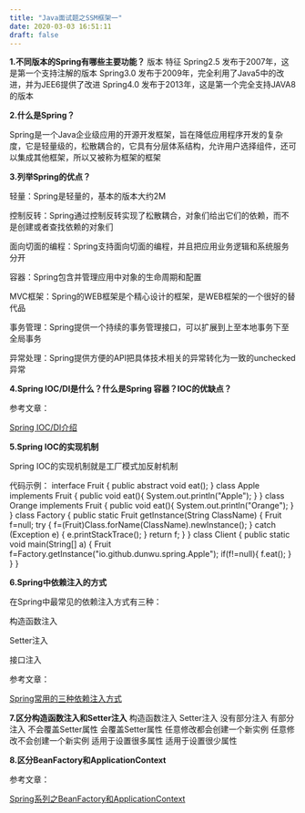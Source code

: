 ```yaml
---
title: "Java面试题之SSM框架一"
date: 2020-03-03 16:51:11
draft: false
---
```

**1.不同版本的Spring有哪些主要功能？**
版本 特征 Spring2.5 发布于2007年，这是第一个支持注解的版本 Spring3.0 发布于2009年，完全利用了Java5中的改进，并为JEE6提供了改进 Spring4.0 发布于2013年，这是第一个完全支持JAVA8的版本

**2.什么是Spring？**

Spring是一个Java企业级应用的开源开发框架，旨在降低应用程序开发的复杂度，它是轻量级的，松散耦合的，它具有分层体系结构，允许用户选择组件，还可以集成其他框架，所以又被称为框架的框架

**3.列举Spring的优点？**

轻量：Spring是轻量的，基本的版本大约2M

控制反转：Spring通过控制反转实现了松散耦合，对象们给出它们的依赖，而不是创建或者查找依赖的对象们

面向切面的编程：Spring支持面向切面的编程，并且把应用业务逻辑和系统服务分开

容器：Spring包含并管理应用中对象的生命周期和配置

MVC框架：Spring的WEB框架是个精心设计的框架，是WEB框架的一个很好的替代品

事务管理：Spring提供一个持续的事务管理接口，可以扩展到上至本地事务下至全局事务

异常处理：Spring提供方便的API把具体技术相关的异常转化为一致的unchecked异常

**4.Spring IOC/DI是什么？什么是Spring 容器？IOC的优缺点？**

参考文章：

[Spring IOC/DI介绍](https://blog.csdn.net/ys_230014/article/details/88084482)

**5.Spring IOC的实现机制**

Spring IOC的实现机制就是工厂模式加反射机制

代码示例：
interface Fruit { public abstract void eat(); } class Apple implements Fruit { public void eat(){ System.out.println("Apple"); } } class Orange implements Fruit { public void eat(){ System.out.println("Orange"); } } class Factory { public static Fruit getInstance(String ClassName) { Fruit f=null; try { f=(Fruit)Class.forName(ClassName).newInstance(); } catch (Exception e) { e.printStackTrace(); } return f; } } class Client { public static void main(String[] a) { Fruit f=Factory.getInstance("io.github.dunwu.spring.Apple"); if(f!=null){ f.eat(); } } }

**6.Spring中依赖注入的方式**

在Spring中最常见的依赖注入方式有三种：

构造函数注入

Setter注入

接口注入

参考文章：

[Spring常用的三种依赖注入方式](https://blog.csdn.net/qq594913801/article/details/80512451)

**7.区分构造函数注入和Setter注入**
构造函数注入 Setter注入 没有部分注入 有部分注入 不会覆盖Setter属性 会覆盖Setter属性 任意修改都会创建一个新实例 任意修改不会创建一个新实例 适用于设置很多属性 适用于设置很少属性

**8.区分BeanFactory和ApplicationContext**

参考文章：

[Spring系列之BeanFactory和ApplicationContext](https://www.cnblogs.com/xiaoxi/p/5846416.html)